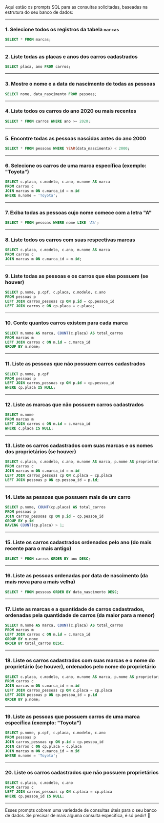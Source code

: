 Aqui estão os prompts SQL para as consultas solicitadas, baseadas na estrutura do seu banco de dados:

---

### 1. **Selecione todos os registros da tabela `marcas`**
```sql
SELECT * FROM marcas;
```

---

### 2. **Liste todas as placas e anos dos carros cadastrados**
```sql
SELECT placa, ano FROM carros;
```

---

### 3. **Mostre o nome e a data de nascimento de todas as pessoas**
```sql
SELECT nome, data_nascimento FROM pessoas;
```

---

### 4. **Liste todos os carros do ano 2020 ou mais recentes**
```sql
SELECT * FROM carros WHERE ano >= 2020;
```

---

### 5. **Encontre todas as pessoas nascidas antes do ano 2000**
```sql
SELECT * FROM pessoas WHERE YEAR(data_nascimento) < 2000;
```

---

### 6. **Selecione os carros de uma marca específica (exemplo: "Toyota")**
```sql
SELECT c.placa, c.modelo, c.ano, m.nome AS marca
FROM carros c
JOIN marcas m ON c.marca_id = m.id
WHERE m.nome = 'Toyota';
```

---

### 7. **Exiba todas as pessoas cujo nome comece com a letra "A"**
```sql
SELECT * FROM pessoas WHERE nome LIKE 'A%';
```

---

### 8. **Liste todos os carros com suas respectivas marcas**
```sql
SELECT c.placa, c.modelo, c.ano, m.nome AS marca
FROM carros c
JOIN marcas m ON c.marca_id = m.id;
```

---

### 9. **Liste todas as pessoas e os carros que elas possuem (se houver)**
```sql
SELECT p.nome, p.cpf, c.placa, c.modelo, c.ano
FROM pessoas p
LEFT JOIN carros_pessoas cp ON p.id = cp.pessoa_id
LEFT JOIN carros c ON cp.placa = c.placa;
```

---

### 10. **Conte quantos carros existem para cada marca**
```sql
SELECT m.nome AS marca, COUNT(c.placa) AS total_carros
FROM marcas m
LEFT JOIN carros c ON m.id = c.marca_id
GROUP BY m.nome;
```

---

### 11. **Liste as pessoas que não possuem carros cadastrados**
```sql
SELECT p.nome, p.cpf
FROM pessoas p
LEFT JOIN carros_pessoas cp ON p.id = cp.pessoa_id
WHERE cp.placa IS NULL;
```

---

### 12. **Liste as marcas que não possuem carros cadastrados**
```sql
SELECT m.nome
FROM marcas m
LEFT JOIN carros c ON m.id = c.marca_id
WHERE c.placa IS NULL;
```

---

### 13. **Liste os carros cadastrados com suas marcas e os nomes dos proprietários (se houver)**
```sql
SELECT c.placa, c.modelo, c.ano, m.nome AS marca, p.nome AS proprietario
FROM carros c
JOIN marcas m ON c.marca_id = m.id
LEFT JOIN carros_pessoas cp ON c.placa = cp.placa
LEFT JOIN pessoas p ON cp.pessoa_id = p.id;
```

---

### 14. **Liste as pessoas que possuem mais de um carro**
```sql
SELECT p.nome, COUNT(cp.placa) AS total_carros
FROM pessoas p
JOIN carros_pessoas cp ON p.id = cp.pessoa_id
GROUP BY p.id
HAVING COUNT(cp.placa) > 1;
```

---

### 15. **Liste os carros cadastrados ordenados pelo ano (do mais recente para o mais antigo)**
```sql
SELECT * FROM carros ORDER BY ano DESC;
```

---

### 16. **Liste as pessoas ordenadas por data de nascimento (da mais nova para a mais velha)**
```sql
SELECT * FROM pessoas ORDER BY data_nascimento DESC;
```

---

### 17. **Liste as marcas e a quantidade de carros cadastrados, ordenadas pela quantidade de carros (da maior para a menor)**
```sql
SELECT m.nome AS marca, COUNT(c.placa) AS total_carros
FROM marcas m
LEFT JOIN carros c ON m.id = c.marca_id
GROUP BY m.nome
ORDER BY total_carros DESC;
```

---

### 18. **Liste os carros cadastrados com suas marcas e o nome do proprietário (se houver), ordenados pelo nome do proprietário**
```sql
SELECT c.placa, c.modelo, c.ano, m.nome AS marca, p.nome AS proprietario
FROM carros c
JOIN marcas m ON c.marca_id = m.id
LEFT JOIN carros_pessoas cp ON c.placa = cp.placa
LEFT JOIN pessoas p ON cp.pessoa_id = p.id
ORDER BY p.nome;
```

---

### 19. **Liste as pessoas que possuem carros de uma marca específica (exemplo: "Toyota")**
```sql
SELECT p.nome, p.cpf, c.placa, c.modelo, c.ano
FROM pessoas p
JOIN carros_pessoas cp ON p.id = cp.pessoa_id
JOIN carros c ON cp.placa = c.placa
JOIN marcas m ON c.marca_id = m.id
WHERE m.nome = 'Toyota';
```

---

### 20. **Liste os carros cadastrados que não possuem proprietários**
```sql
SELECT c.placa, c.modelo, c.ano
FROM carros c
LEFT JOIN carros_pessoas cp ON c.placa = cp.placa
WHERE cp.pessoa_id IS NULL;
```

---

Esses prompts cobrem uma variedade de consultas úteis para o seu banco de dados. Se precisar de mais alguma consulta específica, é só pedir! 🚀